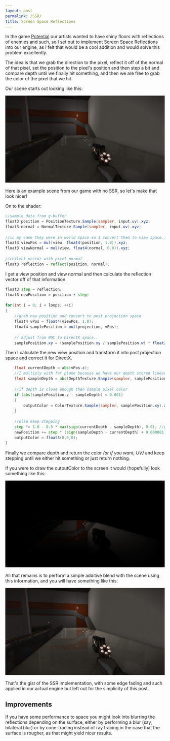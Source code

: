 ```yaml
---
layout: post
permalink: /SSR/
title: Screen Space Reflections
---
```


In the game [Potential](/Potential/) our artists wanted to have shiny floors with reflections of enemies and such, so I set out to implement Screen Space Reflections into our engine, as I felt that would be a cool addition and would solve this problem excellently.

The idea is that we grab the direction to the pixel, reflect it off of the normal of that pixel, set the position to the pixel's position and then step a bit and compare depth until we finally hit something, and then we are free to grab the color of the pixel that we hit.

Our scene starts out looking like this: 

![](../assets/img/nossr.jpg)

Here is an example scene from our game with no SSR, so let's make that look nicer!

On to the shader:

```glsl
//sample data from g-buffer
float3 position = PositionTexture.Sample(sampler, input.uv).xyz;
float3 normal = NormalTexture.Sample(sampler, input.uv).xyz;

//in my case they were in world space so I convert them to view space...
float3 viewPos = mul(view, float4(position, 1.0)).xyz;
float3 viewNormal = mul(view, float4(normal, 0.0)).xyz;

//reflect vector with pixel normal
float3 reflection = reflect(position, normal);
```

I get a view position and view normal and then calculate the reflection vector off of that information.

```glsl
float3 step = reflection;
float3 newPosition = position + step;

for(int i = 0; i < loops; ++i)
{
    //grab new position and convert to post projection space
    float4 vPos = float4(viewPos, 1.0);
    float4 samplePosition = mul(projection, vPos);

    // adjust from NDC to DirectX space..
    samplePosition.xy = (samplePosition.xy / samplePosition.w) * float2(0.5, -0.5) + 0.5;

```

Then I calculate the new view position and transform it into post projection space and correct it for DirectX.

```glsl
    float currentDepth = abs(vPos.z);
    //I multiply with far plane because we have our depth stored linearly by using viewPos.z / farPlane
    float sampleDepth = abs(DepthTexture.Sample(sampler, samplePosition.xy).w * farPlane); 

    //if depth is close enough then sample pixel color
    if (abs(samplePosition.z - sampleDepth) < 0.001)
    {
        outputColor = ColorTexture.Sample(sampler, samplePosition.xy).xyz;
    }

    //else keep stepping
    step *= 1.0 - 0.5 * max(sign(currentDepth - sampleDepth), 0.0); //progress the step
    newPosition += step * (sign(sampleDepth - currentDepth) + 0.000001); //set new position and loop again
    outputColor = float3(0,0,0);
}
```

Finally we compare depth and return the color *(or if you want, UV)* and keep stepping until we either hit something or just return nothing.

If you were to draw the outputColor to the screen it would (hopefully) look something like this:

![](../assets/img/ssronly.png)

All that remains is to perform a simple additive blend with the scene using this information, and you will have something like this:

![](../assets/img/ssr.jpg)

That's the gist of the SSR implementation, with some edge fading and such applied in our actual engine but left out for the simplicity of this post.

## Improvements
If you have some performance to space you might look into blurring the reflections depending on the surface, either by performing a blur (say, bilateral blur) or by cone-tracing instead of ray tracing in the case that the surface is rougher, as that might yield nicer results.